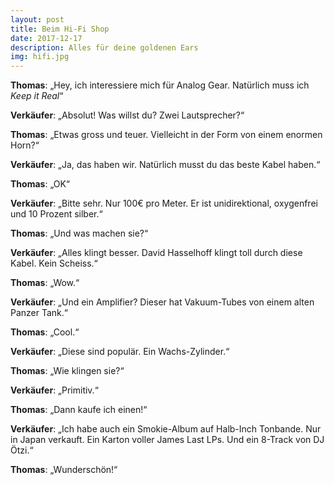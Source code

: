 ```yaml
---
layout: post
title: Beim Hi-Fi Shop
date: 2017-12-17
description: Alles für deine goldenen Ears
img: hifi.jpg
---
```


**Thomas**:  „Hey, ich interessiere mich für Analog Gear. Natürlich muss ich _Keep it Real_“

**Verkäufer**: „Absolut! Was willst du? Zwei Lautsprecher?“

**Thomas**: „Etwas gross und teuer. Vielleicht in der Form von einem enormen Horn?“

**Verkäufer**: „Ja, das haben wir. Natürlich musst du das beste Kabel haben.“

**Thomas**:  „OK“

**Verkäufer**: „Bitte sehr. Nur 100€ pro Meter. Er ist unidirektional, oxygenfrei und 10 Prozent silber.“

**Thomas**:  „Und was machen sie?“

**Verkäufer**: „Alles klingt besser. David Hasselhoff klingt toll durch diese Kabel. Kein Scheiss.“

**Thomas**:  „Wow.“

**Verkäufer**: „Und ein Amplifier? Dieser hat Vakuum-Tubes von einem alten Panzer Tank.“

**Thomas**:  „Cool.“

**Verkäufer**: „Diese sind populär. Ein Wachs-Zylinder.“

**Thomas**:  „Wie klingen sie?“

**Verkäufer**: „Primitiv.“

**Thomas**:  „Dann kaufe ich einen!“

**Verkäufer**: „Ich habe auch ein Smokie-Album auf Halb-Inch Tonbande. Nur in Japan verkauft. Ein Karton voller James Last LPs. Und ein 8-Track von DJ Ötzi.“

**Thomas**:  „Wunderschön!“




